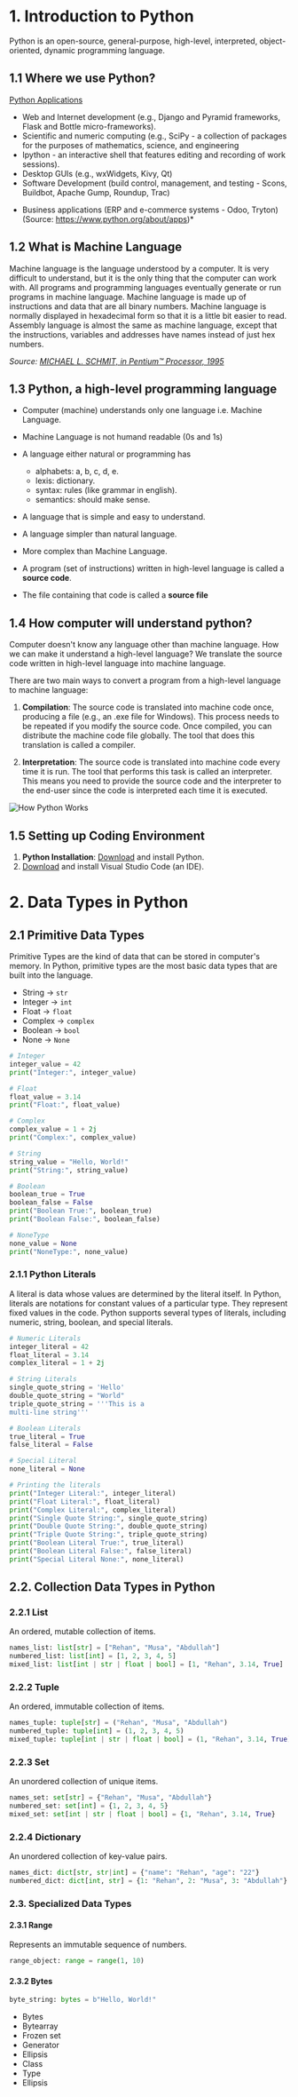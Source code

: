 # 1. Introduction to Python

Python is an open-source, general-purpose, high-level, interpreted, object-oriented, dynamic programming language.

## 1.1 Where we use Python?

[Python Applications](https://wiki.python.org/moin/Applications)

- Web and Internet development (e.g., Django and Pyramid frameworks, Flask and Bottle micro-frameworks).
- Scientific and numeric computing (e.g., SciPy - a collection of packages for the purposes of mathematics, science, and engineering
- Ipython - an interactive shell that features editing and recording of work sessions).
- Desktop GUIs (e.g., wxWidgets, Kivy, Qt)
- Software Development (build control, management, and testing - Scons, Buildbot, Apache Gump, Roundup, Trac)

* Business applications (ERP and e-commerce systems - Odoo, Tryton)
  (Source: https://www.python.org/about/apps)\*

## 1.2 What is Machine Language

Machine language is the language understood by a computer. It is very difficult to understand, but it is the only thing that the computer can work with. All programs and programming languages eventually generate or run programs in machine language. Machine language is made up of instructions and data that are all binary numbers. Machine language is normally displayed in hexadecimal form so that it is a little bit easier to read. Assembly language is almost the same as machine language, except that the instructions, variables and addresses have names instead of just hex numbers.

_Source: [MICHAEL L. SCHMIT, in Pentium™ Processor, 1995](https://www.sciencedirect.com/topics/engineering/machine-language#:~:text=Machine%20language%20is%20made%20up,little%20bit%20easier%20to%20read.)_

## 1.3 Python, a high-level programming language

- Computer (machine) understands only one language i.e. Machine Language.
- Machine Language is not humand readable (0s and 1s)
- A language either natural or programming has

  - alphabets: a, b, c, d, e.
  - lexis: dictionary.
  - syntax: rules (like grammar in english).
  - semantics: should make sense.

- A language that is simple and easy to understand.
- A language simpler than natural language.
- More complex than Machine Language.
- A program (set of instructions) written in high-level language is called a **source code**.
- The file containing that code is called a **source file**

## 1.4 How computer will understand python?

Computer doesn't know any language other than machine language. How we can make it understand a high-level language?
We translate the source code written in high-level language into machine language.

There are two main ways to convert a program from a high-level language to machine language:

1. **Compilation**: The source code is translated into machine code once, producing a file (e.g., an .exe file for Windows). This process needs to be repeated if you modify the source code. Once compiled, you can distribute the machine code file globally. The tool that does this translation is called a compiler.

2. **Interpretation**: The source code is translated into machine code every time it is run. The tool that performs this task is called an interpreter. This means you need to provide the source code and the interpreter to the end-user since the code is interpreted each time it is executed.

![How Python Works](image.png)

## 1.5 Setting up Coding Environment

1. **Python Installation**: [Download](https://www.python.org/downloads/) and install Python.
2. [Download](https://code.visualstudio.com/download) and install Visual Studio Code (an IDE).

# 2. Data Types in Python

## 2.1 Primitive Data Types

Primitive Types are the kind of data that can be stored in computer's memory. In Python, primitive types are the most basic data types that are built into the language.

- String -> `str`
- Integer -> `int`
- Float -> `float`
- Complex -> `complex`
- Boolean -> `bool`
- None -> `None`

```python
# Integer
integer_value = 42
print("Integer:", integer_value)

# Float
float_value = 3.14
print("Float:", float_value)

# Complex
complex_value = 1 + 2j
print("Complex:", complex_value)

# String
string_value = "Hello, World!"
print("String:", string_value)

# Boolean
boolean_true = True
boolean_false = False
print("Boolean True:", boolean_true)
print("Boolean False:", boolean_false)

# NoneType
none_value = None
print("NoneType:", none_value)
```

### 2.1.1 Python Literals

A literal is data whose values are determined by the literal itself.
In Python, literals are notations for constant values of a particular type. They represent fixed values in the code. Python supports several types of literals, including numeric, string, boolean, and special literals.

```python
# Numeric Literals
integer_literal = 42
float_literal = 3.14
complex_literal = 1 + 2j

# String Literals
single_quote_string = 'Hello'
double_quote_string = "World"
triple_quote_string = '''This is a
multi-line string'''

# Boolean Literals
true_literal = True
false_literal = False

# Special Literal
none_literal = None

# Printing the literals
print("Integer Literal:", integer_literal)
print("Float Literal:", float_literal)
print("Complex Literal:", complex_literal)
print("Single Quote String:", single_quote_string)
print("Double Quote String:", double_quote_string)
print("Triple Quote String:", triple_quote_string)
print("Boolean Literal True:", true_literal)
print("Boolean Literal False:", false_literal)
print("Special Literal None:", none_literal)
```

## 2.2. Collection Data Types in Python

### 2.2.1 List

An ordered, mutable collection of items.

```python
names_list: list[str] = ["Rehan", "Musa", "Abdullah"]
numbered_list: list[int] = [1, 2, 3, 4, 5]
mixed_list: list[int | str | float | bool] = [1, "Rehan", 3.14, True]
```

### 2.2.2 Tuple

An ordered, immutable collection of items.

```python
names_tuple: tuple[str] = ("Rehan", "Musa", "Abdullah")
numbered_tuple: tuple[int] = (1, 2, 3, 4, 5)
mixed_tuple: tuple[int | str | float | bool] = (1, "Rehan", 3.14, True)
```

### 2.2.3 Set

An unordered collection of unique items.

```python
names_set: set[str] = {"Rehan", "Musa", "Abdullah"}
numbered_set: set[int] = {1, 2, 3, 4, 5}
mixed_set: set[int | str | float | bool] = {1, "Rehan", 3.14, True}
```

### 2.2.4 Dictionary

An unordered collection of key-value pairs.

```python
names_dict: dict[str, str|int] = {"name": "Rehan", "age": "22"}
numbered_dict: dict[int, str] = {1: "Rehan", 2: "Musa", 3: "Abdullah"}
```

### 2.3. Specialized Data Types

#### 2.3.1 Range

Represents an immutable sequence of numbers.

```python
range_object: range = range(1, 10)
```

#### 2.3.2 Bytes

```python
byte_string: bytes = b"Hello, World!"
```

- Bytes
- Bytearray
- Frozen set
- Generator
- Ellipsis
- Class
- Type
- Ellipsis
